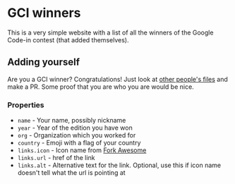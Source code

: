 # GCI winners

This is a very simple website with a list of all the winners of the Google Code-in contest (that added themselves).

## Adding yourself

Are you a GCI winner? Congratulations! Just look at [other people's files](https://github.com/Albert221/gci-winners/blob/master/_winners/albert-wolszon.md) and make a PR. Some proof that you are who you are would be nice.

### Properties

- `name` - Your name, possibly nickname
- `year` - Year of the edition you have won
- `org` - Organization which you worked for
- `country` - Emoji with a flag of your country
- `links.icon` - Icon name from [Fork Awesome](https://forkaweso.me/Fork-Awesome/icons/)
- `links.url` - href of the link
- `links.alt` - Alternative text for the link. Optional, use this if icon name doesn't tell what the url is pointing at
